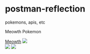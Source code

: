 # postman-reflection
pokemons, apis, etc
<p>Meowth Pokemon</p>
<a href="https://pokeapi.co/api/v2/pokemon/meowth" target="_blank">Meowth</a>
<img src="https://github.com/user-attachments/assets/bc469441-fe24-4638-8211-2bb497cabe40"><br>


<img src="https://github.com/user-attachments/assets/0abdceb5-515d-4c38-89dd-00310776d2ae">


<img src="https://github.com/user-attachments/assets/7721d252-3db9-46a4-a4c6-5d7e0ef17215">


